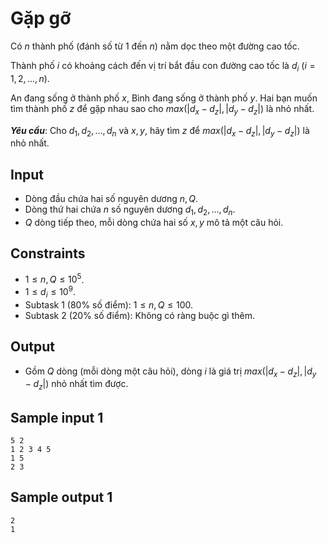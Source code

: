 # Gặp gỡ

Có $n$ thành phố (đánh số từ $1$ đến $n$) nằm dọc theo một đường cao tốc. 

Thành phố $i$ có khoảng cách đến vị trí bắt đầu con đường cao tốc là $d_i$ $(i=1,2,\dots,n)$. 

An đang sống ở thành phố $x$, Bình đang sống ở thành phố $y$. Hai bạn muốn tìm thành phố $z$ để gặp nhau sao cho $max⁡(|d_x-d_z |,|d_y-d_z |)$ là nhỏ nhất.

***Yêu cầu***: Cho $d_1,d_2,\dots,d_n$ và $x,y$, hãy tìm $z$ để $max(|d_x-d_z |,|d_y-d_z |)$ là nhỏ nhất.


## Input

- Dòng đầu chứa hai số nguyên dương $n,Q$.
- Dòng thứ hai chứa $n$ số nguyên dương $d_1,d_2,\dots,d_n$. 
- $Q$ dòng tiếp theo, mỗi dòng chứa hai số $x,y$ mô tả một câu hỏi.

## Constraints

- $1 \le n,Q \le 10^5$.
- $1 \le d_i \le10^9$.
- Subtask $1$ ($80\%$ số điểm): $1 \le n,Q \le 100$.
- Subtask $2$ ($20\%$ số điểm): Không có ràng buộc gì thêm.


## Output

- Gồm $Q$ dòng (mỗi dòng một câu hỏi), dòng $i$ là giá trị $max⁡(|d_x-d_z |,|d_y-d_z |)$ nhỏ nhất tìm được.

## Sample input 1

```
5 2
1 2 3 4 5
1 5
2 3
```

## Sample output 1

```
2
1
```


